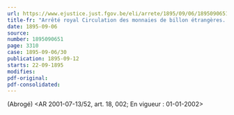 ```yaml
---
url: https://www.ejustice.just.fgov.be/eli/arrete/1895/09/06/1895090651/justel
title-fr: "Arrêté royal Circulation des monnaies de billon étrangères. Tolérance admise. - (NOTE : Consultation des versions antérieures à partir du 23-10-2000 et mise à jour au 11-08-2001)"
date: 1895-09-06
source:
number: 1895090651
page: 3310
case: 1895-09-06/30
publication: 1895-09-12
starts: 22-09-1895
modifies:
pdf-original:
pdf-consolidated:
---
```


(Abrogé) <AR 2001-07-13/52, art. 18, 002;  En vigueur :  01-01-2002>
